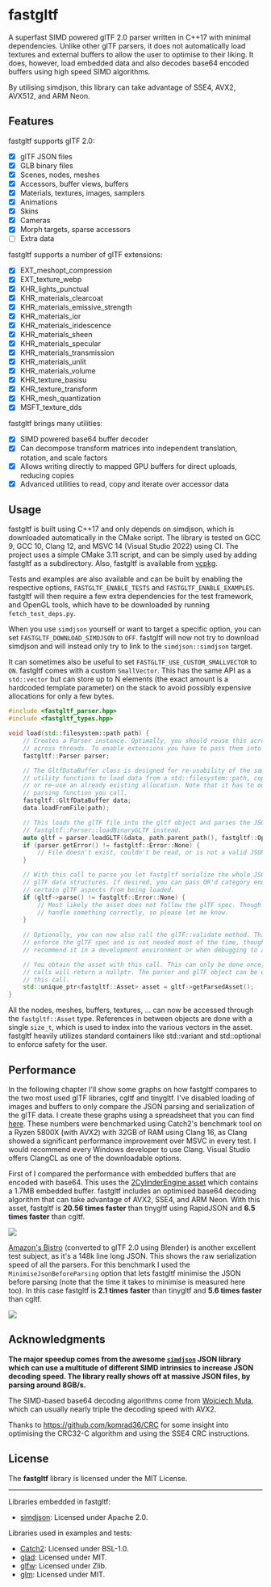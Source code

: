# fastgltf

A superfast SIMD powered glTF 2.0 parser written in C++17 with minimal dependencies. Unlike other
glTF parsers, it does not automatically load textures and external buffers to allow the user to
optimise to their liking. It does, however, load embedded data and also decodes base64 encoded
buffers using high speed SIMD algorithms.

By utilising simdjson, this library can take advantage of SSE4, AVX2, AVX512, and ARM Neon.

## Features

fastgltf supports glTF 2.0:
- [x] glTF JSON files
- [x] GLB binary files
- [x] Scenes, nodes, meshes
- [x] Accessors, buffer views, buffers
- [x] Materials, textures, images, samplers
- [x] Animations
- [x] Skins
- [x] Cameras
- [x] Morph targets, sparse accessors
- [ ] Extra data

fastgltf supports a number of glTF extensions:
- [x] EXT_meshopt_compression
- [x] EXT_texture_webp
- [x] KHR_lights_punctual
- [x] KHR_materials_clearcoat
- [x] KHR_materials_emissive_strength
- [x] KHR_materials_ior
- [x] KHR_materials_iridescence
- [x] KHR_materials_sheen
- [x] KHR_materials_specular
- [x] KHR_materials_transmission
- [x] KHR_materials_unlit
- [x] KHR_materials_volume
- [x] KHR_texture_basisu
- [x] KHR_texture_transform
- [x] KHR_mesh_quantization
- [x] MSFT_texture_dds

fastgltf brings many utilities:
- [x] SIMD powered base64 buffer decoder
- [x] Can decompose transform matrices into independent translation, rotation, and scale factors
- [x] Allows writing directly to mapped GPU buffers for direct uploads, reducing copies
- [x] Advanced utilities to read, copy and iterate over accessor data

## Usage

fastgltf is built using C++17 and only depends on simdjson, which is downloaded automatically in
the CMake script. The library is tested on GCC 9, GCC 10, Clang 12, and MSVC 14 (Visual Studio 2022)
using CI. The project uses a simple CMake 3.11 script, and can be simply used by adding fastgltf as
a subdirectory. Also, fastgltf is available from [vcpkg](https://github.com/microsoft/vcpkg).

Tests and examples are also available and can be built by enabling the respective options, `FASTGLTF_ENABLE_TESTS`
and `FASTGLTF_ENABLE_EXAMPLES`. fastgltf will then require a few extra dependencies for the test
framework, and OpenGL tools, which have to be downloaded by running `fetch_test_deps.py`.

When you use `simdjson` yourself or want to target a specific option, you can set `FASTGLTF_DOWNLOAD_SIMDJSON`
to `OFF`. fastgltf will now not try to download simdjson and will instead only try to link to the
`simdjson::simdjson` target.

It can sometimes also be useful to set `FASTGLTF_USE_CUSTOM_SMALLVECTOR` to `ON`. fastgltf comes
with a custom `SmallVector`. This has the same API as a `std::vector` but can store up to N elements
(the exact amount is a hardcoded template parameter) on the stack to avoid possibly expensive
allocations for only a few bytes.

```cpp
#include <fastgltf_parser.hpp>
#include <fastgltf_types.hpp>

void load(std::filesystem::path path) {
    // Creates a Parser instance. Optimally, you should reuse this across loads, but don't use it
    // across threads. To enable extensions you have to pass them into the parser's constructor.
    fastgltf::Parser parser;

    // The GltfDataBuffer class is designed for re-usability of the same JSON string. It contains
    // utility functions to load data from a std::filesystem::path, copy from an existing buffer,
    // or re-use an already existing allocation. Note that it has to outlive the process of every
    // parsing function you call.
    fastgltf::GltfDataBuffer data;
    data.loadFromFile(path);

    // This loads the glTF file into the gltf object and parses the JSON. For GLB files, use
    // fastgltf::Parser::loadBinaryGLTF instead.
    auto gltf = parser.loadGLTF(&data, path.parent_path(), fastgltf::Options::None);
    if (parser.getError() != fastgltf::Error::None) {
        // File doesn't exist, couldn't be read, or is not a valid JSON document.
    }

    // With this call to parse you let fastgltf serialize the whole JSON document into the
    // glTF data structures. If desired, you can pass OR'd category enums that will exclude
    // certain glTF aspects from being loaded.
    if (gltf->parse() != fastgltf::Error::None) {
        // Most likely the asset does not follow the glTF spec. Though perhaps fastgltf doesn't
        // handle something correctly, so please let me know.
    }
    
    // Optionally, you can now also call the glTF::validate method. This will more strictly
    // enforce the glTF spec and is not needed most of the time, though I would certainly
    // recommend it in a development environment or when debugging to avoid mishaps.

    // You obtain the asset with this call. This can only be done once, and all successive
    // calls will return a nullptr. The parser and glTF object can be destroyed safely after
    // this call.
    std::unique_ptr<fastgltf::Asset> asset = gltf->getParsedAsset();
}
```

All the nodes, meshes, buffers, textures, ... can now be accessed through the `fastgltf::Asset`
type. References in between objects are done with a single `size_t`, which is used to index into
the various vectors in the asset. fastgltf heavily utilizes standard containers like std::variant
and std::optional to enforce safety for the user.

## Performance

[spreadsheet-link]: https://docs.google.com/spreadsheets/d/1ocdHGoty-rF0N46ZlAlswzcPHVRsqG_tncy8paD3iMY/edit?usp=sharing

In the following chapter I'll show some graphs on how fastgltf compares to the two most used glTF
libraries, cgltf and tinygltf. I've disabled loading of images and buffers to only compare the
JSON parsing and serialization of the glTF data. I create these graphs using a spreadsheet that you
can find [here][spreadsheet-link].
These numbers were benchmarked using Catch2's benchmark tool on a Ryzen 5800X (with AVX2) with 32GB
of RAM using Clang 16, as Clang showed a significant performance improvement over MSVC in every test.
I would recommend every Windows developer to use Clang. Visual Studio offers ClangCL as one of the
downloadable options.

First of I compared the performance with embedded buffers that are encoded with base64. This uses
the [2CylinderEngine asset](https://github.com/KhronosGroup/glTF-Sample-Models/tree/master/2.0/2CylinderEngine)
which contains a 1.7MB embedded buffer. fastgltf includes an optimised base64 decoding algorithm
that can take advantage of AVX2, SSE4, and ARM Neon. With this asset, fastgltf is **20.56 times faster**
than tinygltf using RapidJSON and **6.5 times faster** than cgltf.

[![](https://cdn.discordapp.com/attachments/442748131898032138/1088470860333060207/Mean_time_parsing_2CylinderEngine_ms_8.png)][spreadsheet-link]

[Amazon's Bistro](https://developer.nvidia.com/orca/amazon-lumberyard-bistro) (converted to glTF
2.0 using Blender) is another excellent test subject, as it's a 148k line long JSON. This shows
the raw serialization speed of all the parsers. For this benchmark I used the `MinimiseJsonBeforeParsing`
option that lets fastgltf minimise the JSON before parsing (note that the time it takes to minimise
is measured here too). In this case fastgltf is **2.1 times faster** than tinygltf and **5.6 times
faster** than cgltf.

[![](https://cdn.discordapp.com/attachments/442748131898032138/1088470983024840754/Bistro_load_from_memory_without_images_and_buffer_load_1.png)][spreadsheet-link]

## Acknowledgments

**The major speedup comes from the awesome [`simdjson`](https://github.com/simdjson/simdjson) JSON
library which can use a multitude of different SIMD intrinsics to increase JSON decoding speed. The
library really shows off at massive JSON files, by parsing around 8GB/s.**

The SIMD-based base64 decoding algorithms come from
[Wojciech Muła](http://0x80.pl/notesen/2016-01-17-sse-base64-decoding.html#avx2-version), which can
usually nearly triple the decoding speed with AVX2.

Thanks to https://github.com/komrad36/CRC for some insight into optimising the CRC32-C algorithm and
using the SSE4 CRC instructions.

## License

The **fastgltf** library is licensed under the MIT License.

----

Libraries embedded in fastgltf:
- [simdjson](https://github.com/simdjson/simdjson): Licensed under Apache 2.0.

Libraries used in examples and tests:
- [Catch2](https://github.com/catchorg/Catch2): Licensed under BSL-1.0.
- [glad](https://github.com/Dav1dde/glad): Licensed under MIT.
- [glfw](https://github.com/glfw/glfw): Licensed under Zlib.
- [glm](https://github.com/g-truc/glm): Licensed under MIT.
